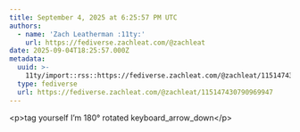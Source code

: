```yaml
---
title: September 4, 2025 at 6:25:57 PM UTC
authors:
  - name: 'Zach Leatherman :11ty:'
    url: https://fediverse.zachleat.com/@zachleat
date: 2025-09-04T18:25:57.000Z
metadata:
  uuid: >-
    11ty/import::rss::https://fediverse.zachleat.com/@zachleat/115147430790969947
  type: fediverse
  url: https://fediverse.zachleat.com/@zachleat/115147430790969947
---
```

\<p>tag yourself I’m 180° rotated keyboard\_arrow\_down\</p>